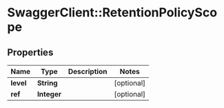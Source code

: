 # SwaggerClient::RetentionPolicyScope

## Properties
Name | Type | Description | Notes
------------ | ------------- | ------------- | -------------
**level** | **String** |  | [optional] 
**ref** | **Integer** |  | [optional] 


